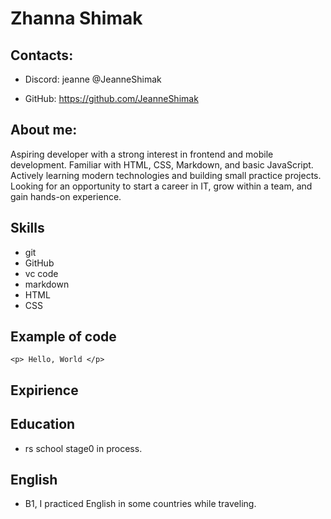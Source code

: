 # Zhanna Shimak
## Contacts: 
* Discord: jeanne @JeanneShimak
- GitHub: https://github.com/JeanneShimak
## About me:
Aspiring developer with a strong interest in frontend and mobile development. Familiar with HTML, CSS, Markdown, and basic JavaScript. Actively learning modern technologies and building small practice projects. Looking for an opportunity to start a career in IT, grow within a team, and gain hands-on experience.

## Skills
* git
* GitHub
* vc code
* markdown
* HTML
* CSS
 
 ## Example of code
 ```
 <p> Hello, World </p>
 ```
 ## Expirience
 ## Education
- rs school stage0 in process.
## English
* B1, I practiced English in some countries while traveling.